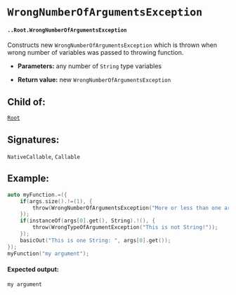 # `WrongNumberOfArgumentsException`

#### `..Root.WrongNumberOfArgumentsException`

Constructs new `WrongNumberOfArgumentsException` which is thrown when wrong number of variables was passed to throwing function.

* **Parameters:** any number of `String` type variables

* **Return value:** new `WrongNumberOfArgumentsException`

## Child of:

[`Root`](docs..Root.md)

## Signatures:

`NativeCallable`, `Callable`

## Example:

```c
auto myFunction.=({
    if(args.size().!=(1), {
        throw(WrongNumberOfArgumentsException("More or less than one arguments passed!"));
    });
    if(instanceOf(args[0].get(), String).!(), {
        throw(WrongTypeOfArgumentException("This is not String!"));
    });
    basicOut("This is one String: ", args[0].get());
});
myFunction("my argument");
```

#### Expected output:

```
my argument
```